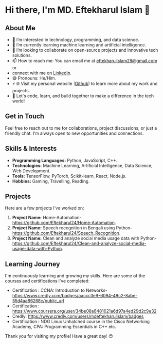 # Hi there, I'm MD. Eftekharul Islam 👋

## About Me
- 👀 I’m interested in technology, programming, and data science.
- 🌱 I’m currently learning machine learning and artificial intelligence.
- 💞️ I’m looking to collaborate on open-source projects and innovative tech solutions.
- 📫 How to reach me: You can email me at eftekharulislam28@gmail.com or
- connect with me on [LinkedIn](https://linkedin.com/in/mdeftekharulislam).
- 😄 Pronouns: He/Him.
- ⚡ 🌐 Visit my personal website ([Github](https://github.com/Eftekharulislam30)) to learn more about my work and projects.
- 🚀 Let's code, learn, and build together to make a difference in the tech world!

## Get in Touch
Feel free to reach out to me for collaborations, project discussions, or just a friendly chat. I'm always open to new opportunities and connections.

## Skills & Interests
- **Programming Languages:** Python, JavaScript, C++.
- **Technologies:** Machine Learning, Artificial Intelligence, Data Science, Web Development.
- **Tools:** TensorFlow, PyTorch, Scikit-learn, React, Node.js.
- **Hobbies:** Gaming, Travelling, Reading.

## Projects
Here are a few projects I've worked on:
1. **Project Name:** Home-Automation-https://github.com/Eftekharul24/Home-Automation.
2. **Project Name:** Speech recognition in Bengali using Python-https://github.com/Eftekharul24/Speech_Recognition.
3. **Project Name:** Clean and analyze social media usage data with Python-https://github.com/Eftekharul24/Clean-and-analyze-social-media-usage-data-with-Python.

## Learning Journey
I'm continuously learning and growing my skills. Here are some of the courses and certifications I've completed:
- Certification : CCNA: Introduction to Networks-https://www.credly.com/badges/aaccc3e9-6094-48c2-8abe-55d4aa86268c/public_url
- Certification : https://www.coursera.org/user/34be08a6481021a6d97a4ed29d2c9e32
- Credly: https://www.credly.com/users/mdeftekharulislam/badges
- Certification : NDG Linux Unhatched course in the Cisco Networking Academy, CPA: Programming Essentials in C++ etc.

Thank you for visiting my profile! Have a great day! 😊



<!---
Eftekharulislam30/Eftekharulislam30 is a ✨ special ✨ repository because its `README.md` (this file) appears on your GitHub profile.
You can click the Preview link to take a look at your changes.
--->
